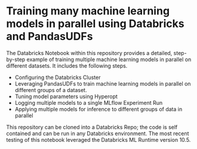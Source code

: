 # Training many machine learning models in parallel using Databricks and PandasUDFs  

The Databricks Notebook within this repository provides a detailed, step-by-step example of training multiple machine learning models in parallel on different datasets. It includes the following steps.

 - Configuring the Databricks Cluster
 - Leveraging PandasUDFs to train machine learning models in parallel on different groups of a dataset.
 - Tuning model parameters using Hyperopt
 - Logging multiple models to a single MLflow Experiment Run
 - Applying multiple models for inference to different groups of data in parallel


 This repository can be cloned into a Databricks Repo; the code is self contained and can be run in any Databricks environment. The most recent testing of this notebook leveraged the Databricks ML Runtime version 10.5.

